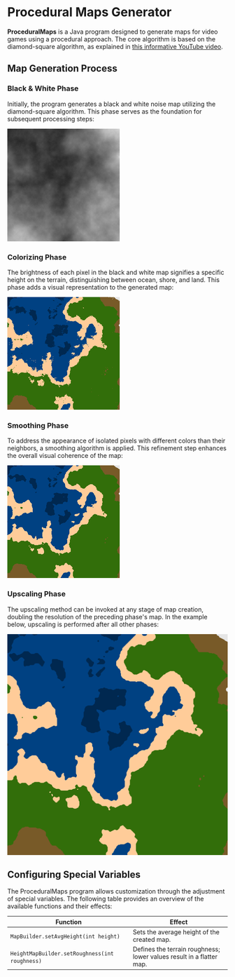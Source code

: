 # Procedural Maps Generator

**ProceduralMaps** is a Java program designed to generate maps for video games using a procedural approach. The core algorithm is based on the diamond-square algorithm, as explained in [this informative YouTube video](https://www.youtube.com/watch?v=4GuAV1PnurU&t=619s&ab_channel=KlaytonKowalski).

## Map Generation Process

### Black & White Phase
Initially, the program generates a black and white noise map utilizing the diamond-square algorithm. This phase serves as the foundation for subsequent processing steps:

![Black and White Phase](maps/diamondsquare/basic.bmp)

### Colorizing Phase
The brightness of each pixel in the black and white map signifies a specific height on the terrain, distinguishing between ocean, shore, and land. This phase adds a visual representation to the generated map:

![Colorizing Phase](maps/diamondsquare/colorized.bmp)

### Smoothing Phase
To address the appearance of isolated pixels with different colors than their neighbors, a smoothing algorithm is applied. This refinement step enhances the overall visual coherence of the map:

![Smoothing Phase](maps/diamondsquare/smoothed.bmp)

### Upscaling Phase
The upscaling method can be invoked at any stage of map creation, doubling the resolution of the preceding phase's map. In the example below, upscaling is performed after all other phases:

![Upscaling Phase](maps/diamondsquare/upscaled.bmp)

## Configuring Special Variables

The ProceduralMaps program allows customization through the adjustment of special variables. The following table provides an overview of the available functions and their effects:

| Function                                        | Effect                                                              |
|-------------------------------------------------|---------------------------------------------------------------------|
| `MapBuilder.setAvgHeight(int height)`           | Sets the average height of the created map.                         |
| `HeightMapBuilder.setRoughness(int roughness)`  | Defines the terrain roughness; lower values result in a flatter map.|

